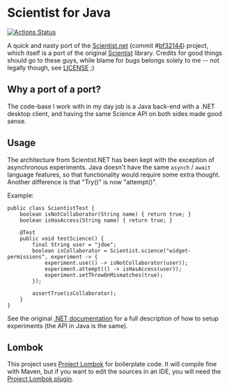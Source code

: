 # Scientist for Java

[![Actions Status](https://github.com/mhvelplund/scientist.java/workflows/Java%20CI/badge.svg)](https://github.com/mhvelplund/scientist.java/actions)


A quick and nasty port of the [Scientist.net](https://github.com/github/Scientist.net) 
(commit #[bf32144](https://github.com/github/Scientist.net/commit/bf321444af36d2982744cc1f8b9c4c5a329b9bb2)) 
project, which itself is a port of the original [Scientist](https://github.com/github/scientist) 
library. Credits for good things should go to these guys, while blame for bugs 
belongs solely to me -- not legally though, see 
[LICENSE](https://github.com/mhvelplund/scientist.java/blob/master/LICENSE) ;)

## Why a port of a port?

The code-base I work with in my day job is a Java back-end with a .NET desktop 
client, and having the same Science API on both sides made good sense.

## Usage

The architecture from Scientist.NET has been kept with the exception of 
asynchronous experiments. Java doesn't have the same ``asynch`` / ``await`` 
language features, so that functionality would require some extra thought. 
Another difference is that "Try()" is now "attempt()".

Example:

    public class ScientistTest {
    	boolean isNotCollaborator(String name) { return true; }
    	boolean isHasAccess(String name) { return true; }
    
    	@Test
    	public void testScience() {
    		final String user = "jdoe";
			boolean isCollaborator = Scientist.science("widget-permissions", experiment -> {
				experiment.use(() -> isNotCollaborator(user));
				experiment.attempt(() -> isHasAccess(user));
				experiment.setThrowOnMismatches(true);
			});
    
    		assertTrue(isCollaborator);
    	}
    }    

See the original [.NET documentation](https://github.com/github/Scientist.net) 
for a full description of how to setup experiments (the API in Java is the same).

## Lombok

This project uses [Project Lombok](https://projectlombok.org/) for boilerplate code. 
It will compile fine with Maven, but if you want to edit the sources in an IDE, you 
will need the [Project Lombok plugin](https://projectlombok.org/download.html).
